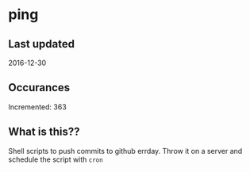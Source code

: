 # ping

## Last updated
2016-12-30

## Occurances
Incremented: 363

## What is this??
Shell scripts to push commits to github errday. Throw it on a server and schedule the script with `cron`
